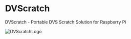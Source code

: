 # DVScratch
DVScratch - Portable DVS Scratch Solution for Raspberry Pi

![DVScratchLogo](/least-github-pages/assets/DVScratch.png)
